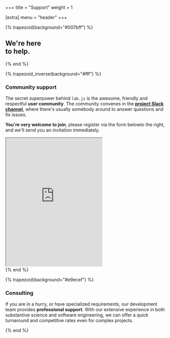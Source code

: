 +++
title = "Support"
weight = 1

[extra]
menu = "header"
+++

{% trapezoid(background="#007bff") %}
<div class="container text-light">
  <div class="row mt-5 mb-4">
    <div class="col-lg order-lg-12 text-center text-lg-right">
      <i
        class="fas fa-hands-helping fa-fw fa-10x"
      ></i>
    </div>
    <div class="col-lg order-lg-1 mt-2 mt-lg-0 text-center text-lg-left">
      <h2 class="h1 my-5 font-weight-light">
        <strong>We're here</strong><br>
        to help.
      </h2>
    </div>
  </div>
</div>
{% end %}

{% trapezoid_inverse(background="#fff") %}
<div class="container">
  <div class="row">
    <div class="col-lg d-flex align-items-center justify-content-end mr-4">
      <div>
        <h3 class="h4"><strong>Community support</strong></h3>
        <p>The secret superpower behind <code>lab.js</code> is the awesome, friendly and respectful <strong>user community</strong>. The community convenes in the <a href="https://slackin-nmbrcrnchrs.herokuapp.com/"><strong>project Slack channel</strong></a>, where there's usually somebody around to answer questions and fix issues.</p>
        <p><strong>You're very welcome to join</strong>, please register via the form <span class="d-lg-none">below</span><span class="d-none d-lg-inline">to the right</span>, and we'll send you an invitation immediately.</p>
      </div>
    </div>
    <div class="col-lg d-flex align-items-center justify-content-center">
      <iframe
        src="https://slackin-numbercrunchers.herokuapp.com/"
        scrolling="no"
        class="w-100 border border-light rounded"
        style="min-height: 400px; overflow: hidden"
      ></iframe>
    </div>
  </div>
</div>
{% end %}

{% trapezoid(background="#e9ecef") %}
  <div class="container my-5">
    <div class="row">
      <div class="col-lg text-center text-lg-right d-lg-flex align-items-center justify-content-end">
        <i
          class="fas fa-phone-volume fa-fw fa-10x pb-2 text-muted"
          style="transform: rotate(-15deg)"
        ></i>
      </div>
      <div class="col-lg text-center text-lg-left d-lg-flex align-items-center justify-content-end">
        <div class="pr-lg-5 pt-5 pt-lg-0">
          <h3 class="h4"><strong>Consulting</strong></h3>
          <p>If you are in a hurry, or have specialized requirements, our development team provides <strong>professional support</strong>. With our extensive experience in both substantive science and software engineering, we can offer a quick turnaround and competitive rates even for complex projects.</p>
        </div>
      </div>
    </div>
  </div>
{% end %}
